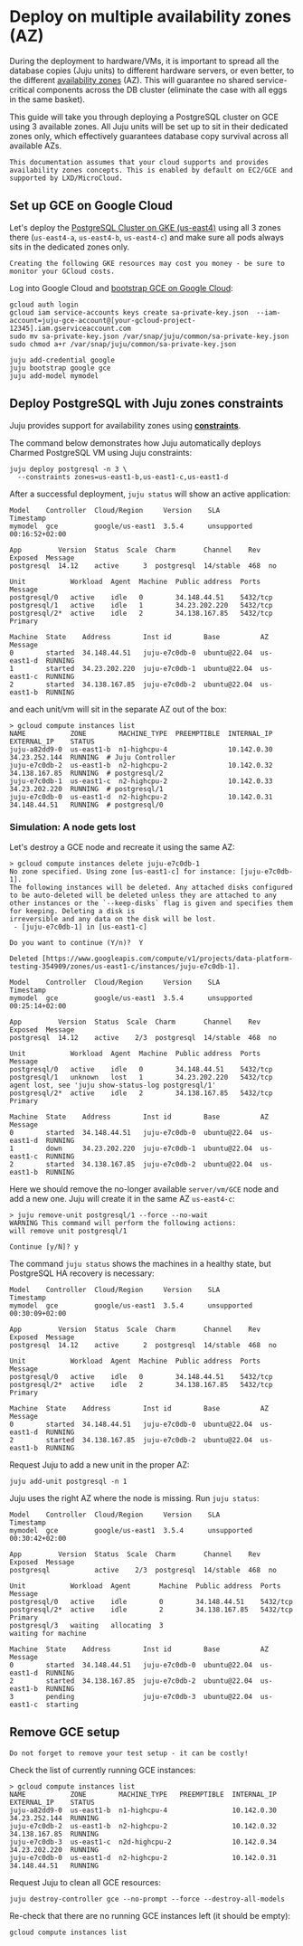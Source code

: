 # Deploy on multiple availability zones (AZ) 

During the deployment to hardware/VMs, it is important to spread all the
database copies (Juju units) to different hardware servers,
or even better, to the different [availability zones](https://en.wikipedia.org/wiki/Availability_zone) (AZ). This will guarantee no shared service-critical components across the DB cluster (eliminate the case with all eggs in the same basket).

This guide will take you through deploying a PostgreSQL cluster on GCE using 3 available zones. All Juju units will be set up to sit in their dedicated zones only, which effectively guarantees database copy survival across all available AZs.

```{note}
This documentation assumes that your cloud supports and provides availability zones concepts. This is enabled by default on EC2/GCE and supported by LXD/MicroCloud.
```

## Set up GCE on Google Cloud

Let's deploy the [PostgreSQL Cluster on GKE (us-east4)](https://discourse.charmhub.io/t/charmed-postgresql-k8s-how-to-deploy-on-gke/11237) using all 3 zones there (`us-east4-a`, `us-east4-b`, `us-east4-c`) and make sure all pods always sits in the dedicated zones only.

```{caution}
Creating the following GKE resources may cost you money - be sure to monitor your GCloud costs.
```

Log into Google Cloud and [bootstrap GCE on Google Cloud](/how-to/deploy/gce):
```text
gcloud auth login
gcloud iam service-accounts keys create sa-private-key.json  --iam-account=juju-gce-account@[your-gcloud-project-12345].iam.gserviceaccount.com
sudo mv sa-private-key.json /var/snap/juju/common/sa-private-key.json
sudo chmod a+r /var/snap/juju/common/sa-private-key.json

juju add-credential google
juju bootstrap google gce
juju add-model mymodel
```

## Deploy PostgreSQL with Juju zones constraints

Juju provides support for availability zones using [**constraints**](https://juju.is/docs/juju/constraint#zones).

The command below demonstrates how Juju automatically deploys Charmed PostgreSQL VM using Juju constraints:

```text
juju deploy postgresql -n 3 \
  --constraints zones=us-east1-b,us-east1-c,us-east1-d
```

After a successful deployment, `juju status` will show an active application:

```text
Model    Controller  Cloud/Region     Version    SLA          Timestamp
mymodel  gce         google/us-east1  3.5.4      unsupported  00:16:52+02:00

App         Version  Status  Scale  Charm       Channel    Rev  Exposed  Message
postgresql  14.12    active      3  postgresql  14/stable  468  no       

Unit           Workload  Agent  Machine  Public address  Ports     Message
postgresql/0   active    idle   0        34.148.44.51    5432/tcp  
postgresql/1   active    idle   1        34.23.202.220   5432/tcp  
postgresql/2*  active    idle   2        34.138.167.85   5432/tcp  Primary

Machine  State    Address        Inst id        Base          AZ          Message
0        started  34.148.44.51   juju-e7c0db-0  ubuntu@22.04  us-east1-d  RUNNING
1        started  34.23.202.220  juju-e7c0db-1  ubuntu@22.04  us-east1-c  RUNNING
2        started  34.138.167.85  juju-e7c0db-2  ubuntu@22.04  us-east1-b  RUNNING
```

and each unit/vm will sit in the separate AZ out of the box:

```text
> gcloud compute instances list
NAME           ZONE        MACHINE_TYPE  PREEMPTIBLE  INTERNAL_IP  EXTERNAL_IP    STATUS
juju-a82dd9-0  us-east1-b  n1-highcpu-4               10.142.0.30  34.23.252.144  RUNNING  # Juju Controller
juju-e7c0db-2  us-east1-b  n2-highcpu-2               10.142.0.32  34.138.167.85  RUNNING  # postgresql/2
juju-e7c0db-1  us-east1-c  n2-highcpu-2               10.142.0.33  34.23.202.220  RUNNING  # postgresql/1
juju-e7c0db-0  us-east1-d  n2-highcpu-2               10.142.0.31  34.148.44.51   RUNNING  # postgresql/0
```

### Simulation: A node gets lost

Let's destroy a GCE node and recreate it using the same AZ:

```text
> gcloud compute instances delete juju-e7c0db-1 
No zone specified. Using zone [us-east1-c] for instance: [juju-e7c0db-1].
The following instances will be deleted. Any attached disks configured to be auto-deleted will be deleted unless they are attached to any other instances or the `--keep-disks` flag is given and specifies them for keeping. Deleting a disk is 
irreversible and any data on the disk will be lost.
 - [juju-e7c0db-1] in [us-east1-c]

Do you want to continue (Y/n)?  Y

Deleted [https://www.googleapis.com/compute/v1/projects/data-platform-testing-354909/zones/us-east1-c/instances/juju-e7c0db-1].
```

```text
Model    Controller  Cloud/Region     Version    SLA          Timestamp
mymodel  gce         google/us-east1  3.5.4      unsupported  00:25:14+02:00

App         Version  Status  Scale  Charm       Channel    Rev  Exposed  Message
postgresql  14.12    active    2/3  postgresql  14/stable  468  no       

Unit           Workload  Agent  Machine  Public address  Ports     Message
postgresql/0   active    idle   0        34.148.44.51    5432/tcp  
postgresql/1   unknown   lost   1        34.23.202.220   5432/tcp  agent lost, see 'juju show-status-log postgresql/1'
postgresql/2*  active    idle   2        34.138.167.85   5432/tcp  Primary

Machine  State    Address        Inst id        Base          AZ          Message
0        started  34.148.44.51   juju-e7c0db-0  ubuntu@22.04  us-east1-d  RUNNING
1        down     34.23.202.220  juju-e7c0db-1  ubuntu@22.04  us-east1-c  RUNNING
2        started  34.138.167.85  juju-e7c0db-2  ubuntu@22.04  us-east1-b  RUNNING
```

Here we should remove the no-longer available `server/vm/GCE` node and add a new one. Juju will create it in the same AZ `us-east4-c`:

```text
> juju remove-unit postgresql/1 --force --no-wait
WARNING This command will perform the following actions:
will remove unit postgresql/1

Continue [y/N]? y
```

The command `juju status` shows the machines in a healthy state, but PostgreSQL HA recovery is necessary:
```text
Model    Controller  Cloud/Region     Version    SLA          Timestamp
mymodel  gce         google/us-east1  3.5.4      unsupported  00:30:09+02:00

App         Version  Status  Scale  Charm       Channel    Rev  Exposed  Message
postgresql  14.12    active      2  postgresql  14/stable  468  no       

Unit           Workload  Agent  Machine  Public address  Ports     Message
postgresql/0   active    idle   0        34.148.44.51    5432/tcp  
postgresql/2*  active    idle   2        34.138.167.85   5432/tcp  Primary

Machine  State    Address        Inst id        Base          AZ          Message
0        started  34.148.44.51   juju-e7c0db-0  ubuntu@22.04  us-east1-d  RUNNING
2        started  34.138.167.85  juju-e7c0db-2  ubuntu@22.04  us-east1-b  RUNNING
```

Request Juju to add a new unit in the proper AZ:
```text
juju add-unit postgresql -n 1
```

Juju uses the right AZ where the node is missing. Run `juju status`:
```text
Model    Controller  Cloud/Region     Version    SLA          Timestamp
mymodel  gce         google/us-east1  3.5.4      unsupported  00:30:42+02:00

App         Version  Status  Scale  Charm       Channel    Rev  Exposed  Message
postgresql           active    2/3  postgresql  14/stable  468  no       

Unit           Workload  Agent       Machine  Public address  Ports     Message
postgresql/0   active    idle        0        34.148.44.51    5432/tcp  
postgresql/2*  active    idle        2        34.138.167.85   5432/tcp  Primary
postgresql/3   waiting   allocating  3                                  waiting for machine

Machine  State    Address        Inst id        Base          AZ          Message
0        started  34.148.44.51   juju-e7c0db-0  ubuntu@22.04  us-east1-d  RUNNING
2        started  34.138.167.85  juju-e7c0db-2  ubuntu@22.04  us-east1-b  RUNNING
3        pending                 juju-e7c0db-3  ubuntu@22.04  us-east1-c  starting
```

## Remove GCE setup

```{caution}
Do not forget to remove your test setup - it can be costly!
```

Check the list of currently running GCE instances:
```text
> gcloud compute instances list
NAME           ZONE        MACHINE_TYPE   PREEMPTIBLE  INTERNAL_IP  EXTERNAL_IP    STATUS
juju-a82dd9-0  us-east1-b  n1-highcpu-4                10.142.0.30  34.23.252.144  RUNNING
juju-e7c0db-2  us-east1-b  n2-highcpu-2                10.142.0.32  34.138.167.85  RUNNING
juju-e7c0db-3  us-east1-c  n2d-highcpu-2               10.142.0.34  34.23.202.220  RUNNING
juju-e7c0db-0  us-east1-d  n2-highcpu-2                10.142.0.31  34.148.44.51   RUNNING
```

Request Juju to clean all GCE resources:
```text
juju destroy-controller gce --no-prompt --force --destroy-all-models
```

Re-check that there are no running GCE instances left (it should be empty):
```text
gcloud compute instances list
```

